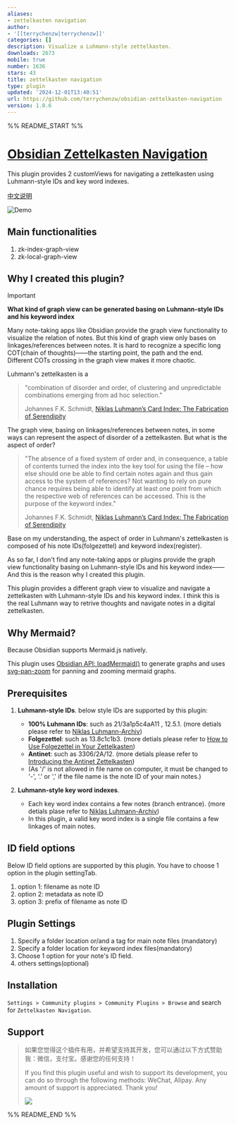 ```yaml
---
aliases:
- zettelkasten navigation
author:
- '[[terrychenzw|terrychenzw]]'
categories: []
description: Visualize a Luhmann-style zettelkasten.
downloads: 2673
mobile: true
number: 1636
stars: 43
title: zettelkasten navigation
type: plugin
updated: '2024-12-01T13:40:51'
url: https://github.com/terrychenzw/obsidian-zettelkasten-navigation
version: 1.0.6
---
```


%% README_START %%

# [Obsidian Zettelkasten Navigation](https://github.com/terrychenzw/obsidian-zettelkasten-navigation)
This plugin provides 2 customViews for navigating a zettelkasten using Luhmann-style IDs and key word indexes.

[中文说明](https://pkmer.cn/show/20240506222202)

![Demo](https://raw.githubusercontent.com/terrychenzw/obsidian-zettelkasten-navigation/HEAD/attachments/Demo.gif)

## Main functionalities
1. zk-index-graph-view
2. zk-local-graph-view

## Why I created this plugin?
> [!important] 
> **What kind of graph view can be generated basing on Luhmann-style IDs and his keyword index**
> 
> Many note-taking apps like Obsidian provide the graph view functionality to visualize the relation of notes. But this kind of graph view only bases on linkages/references between notes. It is hard to recognize a specific long COT(chain of thoughts)——the starting point, the path and the end. Different COTs crossing in the graph view makes it more chaotic.
> 
> Luhmann's zettelkasten is a
>
> > "combination of disorder and order, of clustering and unpredictable combinations emerging from ad hoc selection."
> > 
> > Johannes F.K. Schmidt, [Niklas Luhmann’s Card Index: The Fabrication of Serendipity](https://sociologica.unibo.it/article/view/8350/8270)
> 
> The graph view, basing on linkages/references between notes, in some ways can represent the aspect of disorder of a zettelkasten. But what is the aspect of order?
> 
> > "The absence of a fixed system of order and, in consequence, a table of contents turned the index into the key tool for using the file – how else should one be able to find certain notes again and thus gain access to the system of references? Not wanting to rely on pure chance requires being able to identify at least one point from which the respective web of references can be accessed. This is the purpose of the keyword index."
> > 
> > Johannes F.K. Schmidt, [Niklas Luhmann’s Card Index: The Fabrication of Serendipity](https://sociologica.unibo.it/article/view/8350/8270)
> 
> Base on my understanding, the aspect of order in Luhmann's zettelkasten is composed of his note IDs(folgezettel) and keyword index(register).
> 
> As so far, I don't find any note-taking apps or plugins provide the graph view functionality basing on Luhmann-style IDs and his keyword index——And this is the reason why I created this plugin.
> 
> This plugin provides a different graph view to visualize and navigate a zettelkasten with Luhmann-style IDs and his keyword index. I think this is the real Luhmann way to retrive thoughts and navigate notes in a digital zettelkasten.

## Why Mermaid?
Because Obsidian supports Mermaid.js natively.

This plugin uses [Obsidian API: loadMermaid()](https://docs.obsidian.md/Reference/TypeScript+API/loadMermaid) to generate graphs and uses [svg-pan-zoom](https://github.com/bumbu/svg-pan-zoom) for panning and zooming mermaid graphs.

## Prerequisites
1. **Luhmann-style IDs**. below style IDs are supported by this plugin:
	- **100% Luhmann IDs**: such as 21/3a1p5c4aA11 , 12.5.1. (more detials please refer to [Niklas Luhmann-Archiv](https://niklas-luhmann-archiv.de/bestand/zettelkasten/inhaltsuebersicht#ZK_1_editor_I_1))
	- **Folgezettel**: such as 13.8c1c1b3. (more detials please refer to [How to Use Folgezettel in Your Zettelkasten](https://writing.bobdoto.computer/how-to-use-folgezettel-in-your-zettelkasten-everything-you-need-to-know-to-get-started/))
	- **Antinet**: such as 3306/2A/12. (more detials please refer to [Introducing the Antinet Zettelkasten](https://zettelkasten.de/posts/introduction-antinet-zettelkasten/))
	- (As '/' is not allowed in file name on computer, it must be changed to '-', '.' or ',' if the file name is the note ID of your main notes.)

2. **Luhmann-style key word indexes**.
	- Each key word index contains a few notes (branch entrance). (more detials plase refer to [Niklas Luhmann-Archiv](https://niklas-luhmann-archiv.de/bestand/zettelkasten/schlagwortregister))
	- In this plugin, a valid key word index is a single file contains a few linkages of main notes.

## ID field options
Below ID field options are supported by this plugin. You have to choose 1 option in the plugin settingTab.
1. option 1: filename as note ID
2. option 2: metadata as note ID
3. option 3: prefix of filename as note ID

## Plugin Settings
1. Specify a folder location or/and a tag for main note files (mandatory)
2. Specify a folder location for keyword index files(mandatory)
3. Choose 1 option for your note's ID field.
4. others settings(optional)

## Installation
`Settings > Community plugins > Community Plugins > Browse` and search for `Zettelkasten Navigation`.

## Support

> 如果您觉得这个插件有用，并希望支持其开发，您可以通过以下方式赞助我：微信，支付宝。感谢您的任何支持！
>
> If you find this plugin useful and wish to support its development, you can do so through the following methods: WeChat, Alipay. Any amount of support is appreciated. Thank you!
> 
> ![](https://raw.githubusercontent.com/terrychenzw/obsidian-zettelkasten-navigation/HEAD/attachments/payQRcode.png)


%% README_END %%